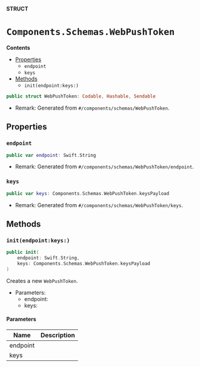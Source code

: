 **STRUCT**

# `Components.Schemas.WebPushToken`

**Contents**

- [Properties](#properties)
  - `endpoint`
  - `keys`
- [Methods](#methods)
  - `init(endpoint:keys:)`

```swift
public struct WebPushToken: Codable, Hashable, Sendable
```

- Remark: Generated from `#/components/schemas/WebPushToken`.

## Properties
### `endpoint`

```swift
public var endpoint: Swift.String
```

- Remark: Generated from `#/components/schemas/WebPushToken/endpoint`.

### `keys`

```swift
public var keys: Components.Schemas.WebPushToken.keysPayload
```

- Remark: Generated from `#/components/schemas/WebPushToken/keys`.

## Methods
### `init(endpoint:keys:)`

```swift
public init(
    endpoint: Swift.String,
    keys: Components.Schemas.WebPushToken.keysPayload
)
```

Creates a new `WebPushToken`.

- Parameters:
  - endpoint:
  - keys:

#### Parameters

| Name | Description |
| ---- | ----------- |
| endpoint |  |
| keys |  |